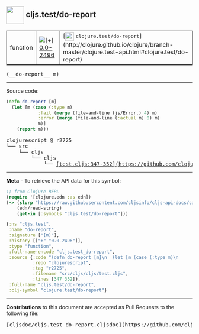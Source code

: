 ## <img width="48px" valign="middle" src="http://i.imgur.com/Hi20huC.png"> cljs.test/do-report

 <table border="1">
<tr>

<td>function</td>
<td><a href="https://github.com/cljsinfo/cljs-api-docs/tree/0.0-2496"><img valign="middle" alt="[+] 0.0-2496" src="https://img.shields.io/badge/+-0.0--2496-lightgrey.svg"></a> </td>
<td>
[<img height="24px" valign="middle" src="http://i.imgur.com/1GjPKvB.png"> <samp>clojure.test/do-report</samp>](http://clojure.github.io/clojure/branch-master/clojure.test-api.html#clojure.test/do-report)
</td>
</tr>
</table>

 <samp>
(__do-report__ m)<br>
</samp>

---





Source code:

```clj
(defn do-report [m]
  (let [m (case (:type m)
            :fail (merge (file-and-line (js/Error.) 4) m)
            :error (merge (file-and-line (:actual m) 0) m)
            m)]
    (report m)))
```

 <pre>
clojurescript @ r2725
└── src
    └── cljs
        └── cljs
            └── <ins>[test.cljs:347-352](https://github.com/clojure/clojurescript/blob/r2725/src/cljs/cljs/test.cljs#L347-L352)</ins>
</pre>


---

__Meta__ - To retrieve the API data for this symbol:

```clj
;; from Clojure REPL
(require '[clojure.edn :as edn])
(-> (slurp "https://raw.githubusercontent.com/cljsinfo/cljs-api-docs/catalog/cljs-api.edn")
    (edn/read-string)
    (get-in [:symbols "cljs.test/do-report"]))
```

```clj
{:ns "cljs.test",
 :name "do-report",
 :signature ["[m]"],
 :history [["+" "0.0-2496"]],
 :type "function",
 :full-name-encode "cljs.test_do-report",
 :source {:code "(defn do-report [m]\n  (let [m (case (:type m)\n            :fail (merge (file-and-line (js/Error.) 4) m)\n            :error (merge (file-and-line (:actual m) 0) m)\n            m)]\n    (report m)))",
          :repo "clojurescript",
          :tag "r2725",
          :filename "src/cljs/cljs/test.cljs",
          :lines [347 352]},
 :full-name "cljs.test/do-report",
 :clj-symbol "clojure.test/do-report"}

```

---

__Contributions__ to this document are accepted as Pull Requests to the following file:

 <pre>
[cljsdoc/cljs.test_do-report.cljsdoc](https://github.com/cljsinfo/cljs-api-docs/blob/master/cljsdoc/cljs.test_do-report.cljsdoc)
</pre>


